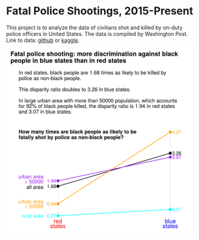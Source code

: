 # Fatal Police Shootings, 2015-Present
This project is to analyze the data of civilians shot and killed by on-duty police officers in United States. The data is compiled by Washington Post. Link to data: [github](https://github.com/washingtonpost/data-police-shootings) or [kaggle](https://www.kaggle.com/washingtonpost/police-shootings).

<img src="figures/disparity_ratio_geo.png" alt="disparity ratio" style="width: 500px;"/>